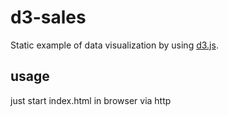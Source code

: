 # d3-sales
Static example of data visualization by using [d3.js](https://d3js.org/).           

## usage
just start index.html in browser via http 